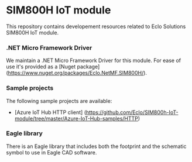 # SIM800H IoT module

This repository contains developement resources related to Eclo Solutions SIM800H IoT module.

### .NET Micro Framework Driver

We maintain a .NET Micro Framework Driver for this module. For ease of use it's provided as a [Nuget package] (https://www.nuget.org/packages/Eclo.NetMF.SIM800H/).


### Sample projects

The following sample projects are available:
- [Azure IoT Hub HTTP client] (https://github.com/Eclo/SIM800h-IoT-module/tree/master/Azure-IoT-Hub-samples/HTTP)


### Eagle library

There is an Eagle library that includes both the footprint and the schematic symbol to use in Eagle CAD software. 
 